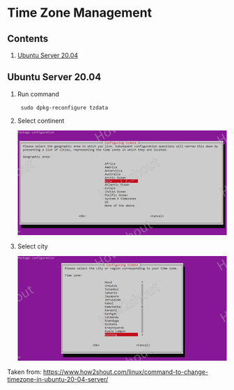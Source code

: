 ---
---
# Time Zone Management

## Contents

1. [Ubuntu Server 20.04](#ubuntu-server)

## Ubuntu Server 20.04

1. Run command

        sudo dpkg-reconfigure tzdata

1. Select continent

    ![Select time zone continent](../assets/Linux/Select-Geographic-area-to-select-Time-zone-in-Ubuntu-20.04-Server.jpg "Select time zone continent")

1. Select city

    ![Select time zone city](../assets/Linux/Configuring-Tzdata-by-selecting-city-or-region.jpg "Select time zone city")

Taken from: https://www.how2shout.com/linux/command-to-change-timezone-in-ubuntu-20-04-server/
